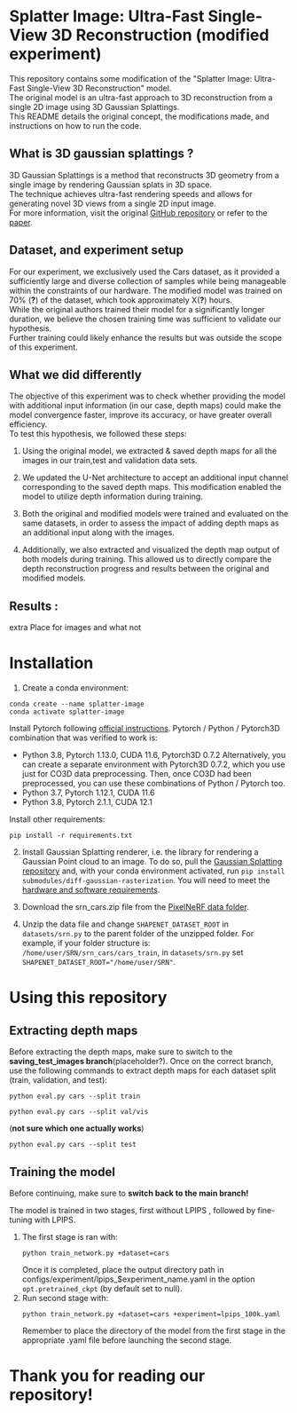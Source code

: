 # Splatter Image: Ultra-Fast Single-View 3D Reconstruction (modified experiment)
This repository contains some modification of the "Splatter Image: Ultra-Fast Single-View 3D Reconstruction" model.  
The original model is an ultra-fast approach to 3D reconstruction from a single 2D image using 3D Gaussian Splattings.  
This README details the original concept, the modifications made, and instructions on how to run the code.

## What is 3D gaussian splattings ? 
3D Gaussian Splattings is a method that reconstructs 3D geometry from a single image by rendering Gaussian splats in 3D space.  
The technique achieves ultra-fast rendering speeds and allows for generating novel 3D views from a single 2D input image.  
For more information, visit the original [GitHub repository](https://github.com/szymanowiczs/splatter-image) or refer to the [paper](https://arxiv.org/pdf/2312.13150).

## Dataset, and experiment setup
For our experiment, we exclusively used the Cars dataset, as it provided a sufficiently large and diverse collection of samples while being manageable within the constraints of our hardware.
The modified model was trained on 70% (**?**) of the dataset, which took approximately X(**?**) hours.  
While the original authors trained their model for a significantly longer duration, we believe the chosen training time was sufficient to validate our hypothesis.  
Further training could likely enhance the results but was outside the scope of this experiment.



## What we did differently
The objective of this experiment was to check whether providing the model with additional input information (in our case, depth maps) could make the model convergence faster, improve its accuracy, or have greater overall efficiency.  
To test this hypothesis, we followed these steps:

1. Using the original model, we extracted & saved depth maps for all the images in our train,test and validation data sets.  

2. We updated the U-Net architecture to accept an additional input channel corresponding to the saved depth maps. This modification enabled the model to utilize depth information during training.  

3. Both the original and modified models were trained and evaluated on the same datasets, in order to assess the impact of adding depth maps as an additional input along with the images.    

4. Additionally, we also extracted and visualized the depth map output of both models during training. This allowed us to directly compare the depth reconstruction progress and results between the original and modified models.


## Results :

extra Place for images and what not


# Installation

1. Create a conda environment: 
```
conda create --name splatter-image
conda activate splatter-image
```

Install Pytorch following [official instructions](https://pytorch.org). Pytorch / Python / Pytorch3D combination that was verified to work is:
- Python 3.8, Pytorch 1.13.0, CUDA 11.6, Pytorch3D 0.7.2
Alternatively, you can create a separate environment with Pytorch3D 0.7.2, which you use just for CO3D data preprocessing. Then, once CO3D had been preprocessed, you can use these combinations of Python / Pytorch too. 
- Python 3.7, Pytorch 1.12.1, CUDA 11.6
- Python 3.8, Pytorch 2.1.1, CUDA 12.1

Install other requirements:
```
pip install -r requirements.txt
```

2. Install Gaussian Splatting renderer, i.e. the library for rendering a Gaussian Point cloud to an image. To do so, pull the [Gaussian Splatting repository](https://github.com/graphdeco-inria/gaussian-splatting/tree/main) and, with your conda environment activated, run `pip install submodules/diff-gaussian-rasterization`. You will need to meet the [hardware and software requirements](https://github.com/graphdeco-inria/gaussian-splatting/blob/main/README.md#hardware-requirements).

3. Download the srn_cars.zip file from the [PixelNeRF data folder](https://drive.google.com/drive/folders/1PsT3uKwqHHD2bEEHkIXB99AlIjtmrEiR?usp=sharing).

4. Unzip the data file and change `SHAPENET_DATASET_ROOT` in `datasets/srn.py` to the parent folder of the unzipped folder. For example, if your folder structure is: `/home/user/SRN/srn_cars/cars_train`, in `datasets/srn.py` set  `SHAPENET_DATASET_ROOT="/home/user/SRN"`.

   
# Using this repository

## Extracting depth maps
Before extracting the depth maps, make sure to switch to the **saving_test_images branch**(placeholder?). Once on the correct branch, use the following commands to extract depth maps for each dataset split (train, validation, and test):
```
python eval.py cars --split train
```

```
python eval.py cars --split val/vis 
```
(**not sure which one actually works**)

```
python eval.py cars --split test
```


## Training the model
Before continuing, make sure to **switch back to the main branch!**

The model is trained in two stages, first without LPIPS , followed by fine-tuning with LPIPS.
1. The first stage is ran with:
      ```
      python train_network.py +dataset=cars
      ```
      Once it is completed, place the output directory path in configs/experiment/lpips_$experiment_name.yaml in the option `opt.pretrained_ckpt` (by default set to null).
2. Run second stage with:
      ```
      python train_network.py +dataset=cars +experiment=lpips_100k.yaml
      ```
      Remember to place the directory of the model from the first stage in the appropriate .yaml file before launching the second stage.




# Thank you for reading our repository!
